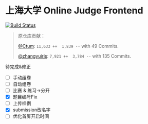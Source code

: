 # 上海大学 Online Judge Frontend
[![Build Status](https://travis-ci.org/shuoj/shu-online-judge-fe.svg?branch=master)](https://travis-ci.org/shuoj/shu-online-judge-fe)

> 
> 原仓库贡献：
> 
> [@Ctum](https://github.com/Ctum): `11,633 ++  1,839 --` with 49 Commits.
> 
> [@zhangyuiris](https://github.com/zhangyuiris): `7,921 ++  3,784 --` with 135 Commits.


待完成&修正

- [ ] 手动组卷
- [ ] 自动组卷
- [ ] 比赛 & 练习->分开
- [X] 题目编号Fix
- [ ] 上传样例
- [X] submission改名字
- [ ] 优化首屏开启时间
